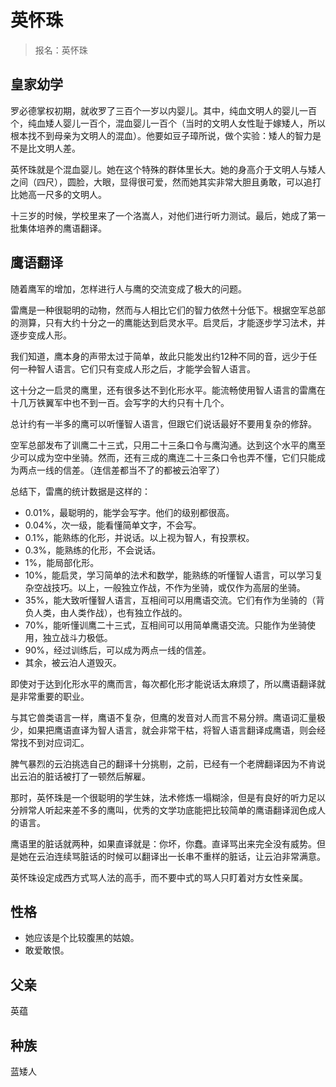# 英怀珠

> 报名：英怀珠

## 皇家幼学

罗必德掌权初期，就收罗了三百个一岁以内婴儿。其中，纯血文明人的婴儿一百个，纯血矮人婴儿一百个，混血婴儿一百个（当时的文明人女性耻于嫁矮人，所以根本找不到母亲为文明人的混血）。他要如豆子璋所说，做个实验：矮人的智力是不是比文明人差。

英怀珠就是个混血婴儿。她在这个特殊的群体里长大。她的身高介于文明人与矮人之间（四尺），圆脸，大眼，显得很可爱，然而她其实非常大胆且勇敢，可以追打比她高一尺多的文明人。

十三岁的时候，学校里来了一个洛嵩人，对他们进行听力测试。最后，她成了第一批集体培养的鹰语翻译。

## 鹰语翻译

随着鹰军的增加，怎样进行人与鹰的交流变成了极大的问题。

雷鹰是一种很聪明的动物，然而与人相比它们的智力依然十分低下。根据空军总部的测算，只有大约十分之一的鹰能达到启灵水平。启灵后，才能逐步学习法术，并逐步变成人形。

我们知道，鹰本身的声带太过于简单，故此只能发出约12种不同的音，远少于任何一种智人语言。它们只有变成人形之后，才能学会智人语言。

这十分之一启灵的鹰里，还有很多达不到化形水平。能流畅使用智人语言的雷鹰在十几万铁翼军中也不到一百。会写字的大约只有十几个。

总计约有一半多的鹰可以听懂智人语言，但跟它们说话最好不要用复杂的修辞。

空军总部发布了训鹰二十三式，只用二十三条口令与鹰沟通。达到这个水平的鹰至少可以成为空中坐骑。然而，还有三成的鹰连二十三条口令也弄不懂，它们只能成为两点一线的信差。（连信差都当不了的都被云泊宰了）

总结下，雷鹰的统计数据是这样的：

* 0.01%，最聪明的，能学会写字。他们的级别都很高。
* 0.04%，次一级，能看懂简单文字，不会写。
* 0.1%，能熟练的化形，并说话。以上视为智人，有投票权。
* 0.3%，能熟练的化形，不会说话。
* 1%，能局部化形。
* 10%，能启灵，学习简单的法术和数学，能熟练的听懂智人语言，可以学习复杂空战技巧。以上，一般独立作战，不作为坐骑，或仅作为高层的坐骑。
* 35%，能大致听懂智人语言，互相间可以用鹰语交流。它们有作为坐骑的（背负人类，由人类作战），也有独立作战的。
* 70%，能听懂训鹰二十三式，互相间可以用简单鹰语交流。只能作为坐骑使用，独立战斗力极低。
* 90%，经过训练后，可以成为两点一线的信差。
* 其余，被云泊人道毁灭。

即使对于达到化形水平的鹰而言，每次都化形才能说话太麻烦了，所以鹰语翻译就是非常重要的职业。

与其它兽类语言一样，鹰语不复杂，但鹰的发音对人而言不易分辨。鹰语词汇量极少，如果把鹰语直译为智人语言，就会非常干枯，将智人语言翻译成鹰语，则会经常找不到对应词汇。

脾气暴烈的云泊挑选自己的翻译十分挑剔，之前，已经有一个老牌翻译因为不肯说出云泊的脏话被打了一顿然后解雇。

那时，英怀珠是一个很聪明的学生妹，法术修炼一塌糊涂，但是有良好的听力足以分辨常人听起来差不多的鹰叫，优秀的文学功底能把比较简单的鹰语翻译润色成人的语言。

鹰语里的脏话就两种，如果直译就是：你坏，你蠢。直译骂出来完全没有威势。但是她在云泊连续骂脏话的时候可以翻译出一长串不重样的脏话，让云泊非常满意。

英怀珠设定成西方式骂人法的高手，而不要中式的骂人只盯着对方女性亲属。

## 性格

* 她应该是个比较腹黑的姑娘。
* 敢爱敢恨。

## 父亲

英蕴

## 种族

蓝矮人